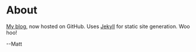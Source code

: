 About
=====

[My blog](http://mattkangas.us), now hosted on GitHub. Uses [Jekyll](http://github.com/mojombo/jekyll) for static site generation. Woo hoo!

--Matt